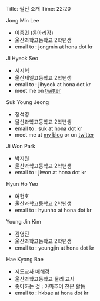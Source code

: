 Title: 필진 소개
Time: 22:20

Jong Min Lee

* 이종민 (동아리장)
* 울산과학고등학교 2학년생
* email to : jongmin at hona dot kr
 
Ji Hyeok Seo

* 서지혁
* 울산제일고등학교 2학년생
* email to : jihyeok at hona dot kr
* meet me on [twitter](http://twitter.com/LimeBurst)
 
Suk Young Jeong

* 정석영
* 울산과학고등학교 2학년생
* email to : suk at hona dot kr
* meet me at [my blog](http://eilog.tistory.com) or on [twitter](http://twitter.com/Eila_a)
 
Ji Won Park

* 박지원
* 울산과학고등학교 2학년생
* email to : jiwon at hona dot kr
 
Hyun Ho Yeo

* 여현호
* 울산과학고등학교 2학년생
* email to : hyunho at hona dot kr
 
Young Jin Kim

* 김영진
* 울산과학고등학교 2학년생
* email to : youngjin at hona dot kr
 
Hae Kyong Bae

* 지도교사 배해경
* 울산과학고등학교 물리 교사
* 좋아하는 것 : 아마추어 천문 활동 
* email to : hkbae at hona dot kr 
